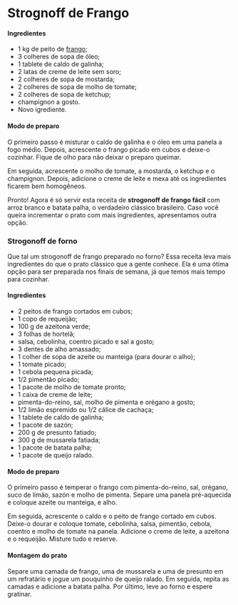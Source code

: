 # Strognoff de Frango

#### Ingredientes

- 1 kg de peito de [frango](https://www.tendaatacado.com.br/aves);
- 3 colheres de sopa de óleo;
- 1 tablete de caldo de galinha;
- 2 latas de creme de leite sem soro;
- 2 colheres de sopa de mostarda;
- 2 colheres de sopa de molho de tomate;
- 2 colheres de sopa de ketchup;
- champignon a gosto.
- Novo igrediente.

#### Modo de preparo

O primeiro passo é misturar o caldo de galinha e o óleo em uma panela a fogo médio. Depois, acrescente o frango picado em cubos e deixe-o cozinhar. Fique de olho para não deixar o preparo queimar.

Em seguida, acrescente o molho de tomate, a mostarda, o ketchup e o champignon. Depois, adicione o creme de leite e mexa até os ingredientes ficarem bem homogêneos.

Pronto! Agora é só servir esta receita de **strogonoff de frango fácil** com arroz branco e batata palha, o verdadeiro clássico brasileiro. Caso você queira incrementar o prato com mais ingredientes, apresentamos outra opção.

### Strogonoff de forno

Que tal um strogonoff de frango preparado no forno? Essa receita leva mais ingredientes do que o prato clássico que a gente conhece. Ela é uma ótima opção para ser preparada nos finais de semana, já que temos mais tempo para cozinhar.

#### Ingredientes

- 2 peitos de frango cortados em cubos;
- 1 copo de requeijão;
- 100 g de azeitona verde;
- 3 folhas de hortelã;
- salsa, cebolinha, coentro picado e sal a gosto;
- 3 dentes de alho amassado;
- 1 colher de sopa de azeite ou manteiga (para dourar o alho);
- 1 tomate picado;
- 1 cebola pequena picada;
- 1/2 pimentão picado;
- 1 pacote de molho de tomate pronto;
- 1 caixa de creme de leite;
- pimenta-do-reino, sal, molho de pimenta e orégano a gosto;
- 1/2 limão espremido ou 1/2 cálice de cachaça;
- 1 tablete de caldo de galinha;
- 1 pacote de sazón;
- 200 g de presunto fatiado;
- 300 g de mussarela fatiada;
- 1 pacote de batata palha;
- 1 pacote de queijo ralado.

#### Modo de preparo

O primeiro passo é temperar o frango com pimenta-do-reino, sal, orégano, suco de limão, sazón e molho de pimenta. Separe uma panela pré-aquecida e coloque azeite ou manteiga, e alho.

Em seguida, acrescente o caldo e o peito de frango cortado em cubos. Deixe-o dourar e coloque tomate, cebolinha, salsa, pimentão, cebola, coentro e molho de tomate na panela. Adicione o creme de leite, a azeitona e o requeijão. Misture tudo e reserve.

#### Montagem do prato

Separe uma camada de frango, uma de mussarela e uma de presunto em um refratário e jogue um pouquinho de queijo ralado. Em seguida, repita as camadas e adicione a batata palha. Por último, leve ao forno e espere gratinar.
